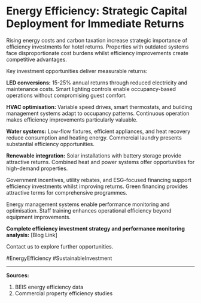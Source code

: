 # Energy Efficiency: Strategic Capital Deployment for Immediate Returns

Rising energy costs and carbon taxation increase strategic importance of efficiency investments for hotel returns. Properties with outdated systems face disproportionate cost burdens whilst efficiency improvements create competitive advantages.

Key investment opportunities deliver measurable returns:

**LED conversions:** 15-25% annual returns through reduced electricity and maintenance costs. Smart lighting controls enable occupancy-based operations without compromising guest comfort.

**HVAC optimisation:** Variable speed drives, smart thermostats, and building management systems adapt to occupancy patterns. Continuous operation makes efficiency improvements particularly valuable.

**Water systems:** Low-flow fixtures, efficient appliances, and heat recovery reduce consumption and heating energy. Commercial laundry presents substantial efficiency opportunities.

**Renewable integration:** Solar installations with battery storage provide attractive returns. Combined heat and power systems offer opportunities for high-demand properties.

Government incentives, utility rebates, and ESG-focused financing support efficiency investments whilst improving returns. Green financing provides attractive terms for comprehensive programmes.

Energy management systems enable performance monitoring and optimisation. Staff training enhances operational efficiency beyond equipment improvements.

**Complete efficiency investment strategy and performance monitoring analysis:** [Blog Link]

Contact us to explore further opportunities.

#EnergyEfficiency #SustainableInvestment

---
**Sources:**
1. BEIS energy efficiency data
2. Commercial property efficiency studies